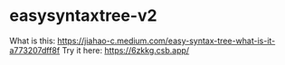 # easysyntaxtree-v2
What is this: https://jiahao-c.medium.com/easy-syntax-tree-what-is-it-a773207dff8f
Try it here: https://6zkkg.csb.app/
